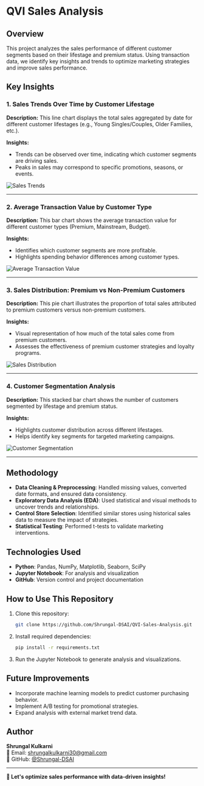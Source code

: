 # QVI Sales Analysis

## Overview
This project analyzes the sales performance of different customer segments based on their lifestage and premium status. Using transaction data, we identify key insights and trends to optimize marketing strategies and improve sales performance.

## Key Insights

### 1. Sales Trends Over Time by Customer Lifestage
**Description:** This line chart displays the total sales aggregated by date for different customer lifestages (e.g., Young Singles/Couples, Older Families, etc.).

**Insights:**
- Trends can be observed over time, indicating which customer segments are driving sales.
- Peaks in sales may correspond to specific promotions, seasons, or events.

![Sales Trends](./images/sales_trends.png)

---

### 2. Average Transaction Value by Customer Type
**Description:** This bar chart shows the average transaction value for different customer types (Premium, Mainstream, Budget).

**Insights:**
- Identifies which customer segments are more profitable.
- Highlights spending behavior differences among customer types.

![Average Transaction Value](./images/avg_transaction_value.png)

---

### 3. Sales Distribution: Premium vs Non-Premium Customers
**Description:** This pie chart illustrates the proportion of total sales attributed to premium customers versus non-premium customers.

**Insights:**
- Visual representation of how much of the total sales come from premium customers.
- Assesses the effectiveness of premium customer strategies and loyalty programs.

![Sales Distribution](./images/sales_distribution.png)

---

### 4. Customer Segmentation Analysis
**Description:** This stacked bar chart shows the number of customers segmented by lifestage and premium status.

**Insights:**
- Highlights customer distribution across different lifestages.
- Helps identify key segments for targeted marketing campaigns.

![Customer Segmentation](./images/customer_segmentation.png)

---

## Methodology
- **Data Cleaning & Preprocessing**: Handled missing values, converted date formats, and ensured data consistency.
- **Exploratory Data Analysis (EDA)**: Used statistical and visual methods to uncover trends and relationships.
- **Control Store Selection**: Identified similar stores using historical sales data to measure the impact of strategies.
- **Statistical Testing**: Performed t-tests to validate marketing interventions.

## Technologies Used
- **Python**: Pandas, NumPy, Matplotlib, Seaborn, SciPy
- **Jupyter Notebook**: For analysis and visualization
- **GitHub**: Version control and project documentation

## How to Use This Repository
1. Clone this repository:
   ```sh
   git clone https://github.com/Shrungal-DSAI/QVI-Sales-Analysis.git
   ```
2. Install required dependencies:
   ```sh
   pip install -r requirements.txt
   ```
3. Run the Jupyter Notebook to generate analysis and visualizations.

## Future Improvements
- Incorporate machine learning models to predict customer purchasing behavior.
- Implement A/B testing for promotional strategies.
- Expand analysis with external market trend data.

## Author
**Shrungal Kulkarni**  
📧 Email: [shrungalkulkarni30@gmail.com](mailto:shrungalkulkarni30@gmail.com)  
🔗 GitHub: [@Shrungal-DSAI](https://github.com/Shrungal-DSAI)  

---
**🚀 Let's optimize sales performance with data-driven insights!**
